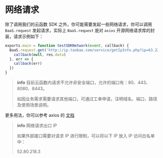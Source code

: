 <!-- ex_nonav -->

# 网络请求

除了调用我们的云函数 SDK 之外，你可能需要发起一些网络请求，你可以调用 `BaaS.request` 发起请求，实际上 `BaaS.request` 是对 `axios` 开源网络请求库的封装，请求示例如下：

```js
exports.main = function testSDKNetwork(event, callback) {
  BaaS.request.get('http://ip.taobao.com/service/getIpInfo.php?ip=63.223.108.42').then(res => {
    callback(null, res.data)
  }, err => {
    callback(err)
  })
}
```

> **info**
> 目前云函数内请求不允许非安全端口，允许的端口有：80、443、8080、8443。
> 
> 如因业务需求需要请求其他端口，可通过工单申请，注明域名、端口、路径及使用场景说明。

更多用法，你可以参考 axios 的 [文档](https://github.com/axios/axios)

> **info**
> 网络请求出口 IP
>
> 如果外部接口需要对请求 IP 进行限制，可以将以下 IP 放入 IP 访问白名单中：
>
> 52.80.218.3